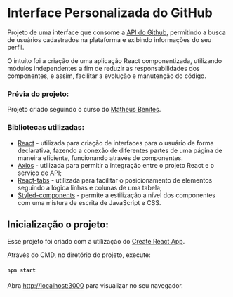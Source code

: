 # Interface Personalizada do GitHub

Projeto de uma interface que consome a [API do Github](https://docs.github.com/pt/rest/guides/getting-started-with-the-rest-api), permitindo a busca de usuários cadastrados na plataforma e exibindo informações do seu perfil.

O intuito foi a criação de  uma aplicação React componentizada, utilizando módulos independentes a fim de reduzir as responsabilidades dos componentes, e assim, facilitar a evolução e manutenção do código.


### Prévia do projeto:

Projeto criado seguindo o curso do [Matheus Benites](https://www.youtube.com/watch?v=F1HqLD6TgCw&list=PLTv2Rbwcr_Cru7KIHcffE1Shg9X9Eix7a).

### Bibliotecas utilizadas:
 - [React](https://pt-br.reactjs.org/) - utilizada para criação de interfaces para o usuário de forma declarativa, fazendo a conexão de diferentes partes de uma página de maneira eficiente, funcionando através de componentes.
 - [Axios](https://www.npmjs.com/package/axios) - utilizada para permitir a integração entre o projeto React e o serviço de API;
 - [React-tabs](https://www.npmjs.com/package/react-tabs) - utilizada para facilitar o posicionamento de elementos seguindo a lógica linhas e colunas de uma tabela;
 - [Styled-components](https://styled-components.com/) - permite a estilização a nível dos componentes com uma mistura de escrita de JavaScript e CSS.



## Inicialização o projeto:

Esse projeto foi criado com a utilização do [Create React App](https://github.com/facebook/create-react-app).

Através do CMD, no diretório do projeto, execute:

#### `npm start`


Abra [http://localhost:3000](http://localhost:3000) para visualizar no seu navegador.


